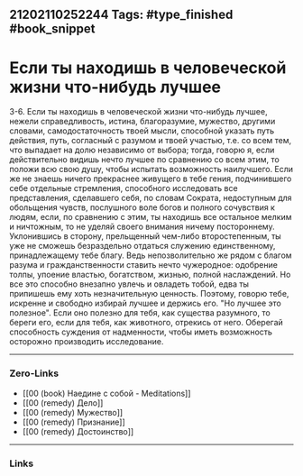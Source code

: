 21202110252244
Tags: #type_finished #book_snippet 
---
# Если ты находишь в человеческой жизни что-нибудь лучшее

 3-6. Если ты находишь в человеческой жизни что-нибудь лучшее, нежели справедливость, истина, благоразумие, мужество, другими словами,  самодостаточность твоей мысли, способной указать путь действия, путь, согласный с разумом и твоей участью, т.е. со всем тем, что выпадает на долю независимо от выбора; тогда, говорю я, если действительно видишь нечто лучшее по сравнению со всем этим, то положи всю свою душу, чтобы испытать возможность наилучшего. Если же не знаешь ничего прекраснее живущего в тебе гения, подчинившего себе отдельные стремления, способного исследовать все представления, сделавшего себя, по словам Сократа, недоступным для обольщения чувств, послушного воле богов и полного сочувствия к людям, если, по сравнению с этим, ты находишь все остальное мелким и ничтожным, то не уделяй своего внимания ничему постороннему. Уклонившись в сторону, прельщенный чем-либо второстепенным, ты уже не сможешь безраздельно отдаться служению единственному, принадлежащему тебе благу. Ведь непозволительно же рядом с благом разума и гражданственности ставить нечто чужеродное: одобрение толпы, упоение властью, богатством, жизнью, полной наслаждений. Но все это способно внезапно увлечь и овладеть тобой, едва ты припишешь ему хоть незначительную ценность. Поэтому, говорю тебе, искренне и свободно избирай лучшее и держись его.  "Но лучшее это полезное".  Если оно полезно для тебя, как существа разумного, то береги его, если для тебя, как животного, отрекись от него. Оберегай способность суждения от надменности, чтобы иметь возможность осторожно производить исследование. 

---
### Zero-Links
 - [[00 (book) Наедине с собой - Meditations]]
 - [[00 (remedy) Дело]]
 - [[00 (remedy) Мужество]]
 - [[00 (remedy) Признание]]
 - [[00 (remedy) Достоинство]]
---
### Links
